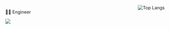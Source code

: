 
<img align="right"  src="https://github-readme-stats.vercel.app/api/top-langs/?username=cgs041328&hide=javascript,html,css" alt="Top Langs" />

👨‍💻‍ Engineer

[![](https://github-readme-stats.vercel.app/api?username=cgs041328&show_icons=true&theme=radical)](#)


<!--
[![](https://img.shields.io/badge/C%23-239120?style=for-the-badge&logo=c-sharp&logoColor=white)](#)
[![](https://img.shields.io/badge/Rust-black?style=for-the-badge&logo=rust&logoColor=#E57324)](#)
[![](https://img.shields.io/badge/Haskell-5D4F85?style=for-the-badge&logo=haskell&logoColor=white)](#)


**cgs041328/cgs041328** is a ✨ _special_ ✨ repository because its `README.md` (this file) appears on your GitHub profile.

Here are some ideas to get you started:

- 🔭 I’m currently working on ...
- 🌱 I’m currently learning ...
- 👯 I’m looking to collaborate on ...
- 🤔 I’m looking for help with ...
- 💬 Ask me about ...
- 📫 How to reach me: ...
- 😄 Pronouns: ...
- ⚡ Fun fact: ...
-->


